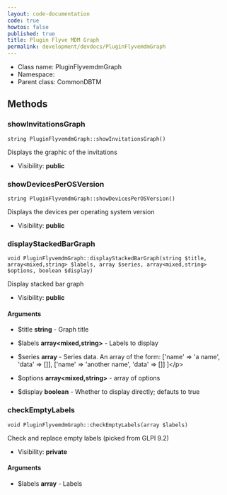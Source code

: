 ```yaml
---
layout: code-documentation
code: true
howtos: false
published: true
title: Plugin Flyve MDM Graph
permalink: development/devdocs/PluginFlyvemdmGraph
---
```


* Class name: PluginFlyvemdmGraph
* Namespace:
* Parent class: CommonDBTM

## Methods



### showInvitationsGraph

    string PluginFlyvemdmGraph::showInvitationsGraph()

Displays the graphic of the invitations



* Visibility: **public**




### showDevicesPerOSVersion

    string PluginFlyvemdmGraph::showDevicesPerOSVersion()

Displays the devices per operating system version



* Visibility: **public**




### displayStackedBarGraph

    void PluginFlyvemdmGraph::displayStackedBarGraph(string $title, array<mixed,string> $labels, array $series, array<mixed,string> $options, boolean $display)

Display stacked bar graph



* Visibility: **public**


#### Arguments

   * $title <b>string</b> - Graph title
   * $labels **array&lt;mixed,string&gt;** - Labels to display
   * $series **array** - Series data. An array of the form:
[&#039;name&#039; =&gt; &#039;a name&#039;, &#039;data&#039; =&gt; []],
[&#039;name&#039; =&gt; &#039;another name&#039;, &#039;data&#039; =&gt; []]
]&lt;/p&gt;

   * $options **array&lt;mixed,string&gt;** - array of options
   * $display **boolean** - Whether to display directly; defauts to true


### checkEmptyLabels

    void PluginFlyvemdmGraph::checkEmptyLabels(array $labels)

Check and replace empty labels (picked from GLPI 9.2)



* Visibility: **private**


#### Arguments
* $labels **array** - Labels
